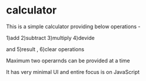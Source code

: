 # calculator
This is a simple calculator providing below operations - 

1)add 
2)subtract 
3)multiply 
4)devide 

and 5)result , 6)clear operations 

Maximum two operarnds can be provided at a time 

It has very minimal UI and entire focus is on JavaScript 
